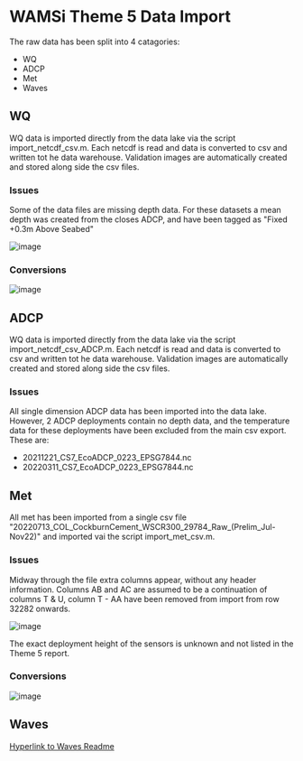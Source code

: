 # WAMSi Theme 5 Data Import

The raw data has been split into 4 catagories:

- WQ
- ADCP
- Met
- Waves

## WQ

WQ data is imported directly from the data lake via the script import_netcdf_csv.m. Each netcdf is read and data is converted to csv and written tot he data warehouse. Validation images are automatically created and stored along side the csv files.

### Issues

Some of the data files are missing depth data. For these datasets a mean depth was created from the closes ADCP, and have been tagged as "Fixed +0.3m Above Seabed"

![image](https://github.com/AquaticEcoDynamics/csiem-data/assets/19967037/c8ea73e8-78a8-4d97-8196-213e6002226b)

### Conversions

![image](https://github.com/AquaticEcoDynamics/csiem-data/assets/19967037/28e7a4f3-e39e-4d85-8b03-a891de10568a)



## ADCP

WQ data is imported directly from the data lake via the script import_netcdf_csv_ADCP.m. Each netcdf is read and data is converted to csv and written tot he data warehouse. Validation images are automatically created and stored along side the csv files.

### Issues

All single dimension ADCP data has been imported into the data lake. However, 2 ADCP deployments contain no depth data, and the temperature data for these deployments have been excluded from the main csv export. These are:

- 20211221_CS7_EcoADCP_0223_EPSG7844.nc
- 20220311_CS7_EcoADCP_0223_EPSG7844.nc

## Met


All met has been imported from a single csv file "20220713_COL_CockburnCement_WSCR300_29784_Raw_(Prelim_Jul-Nov22)" and imported vai the script import_met_csv.m. 

### Issues

Midway through the file extra columns appear, without any header information. Columns AB and AC are assumed to be a continuation of columns T & U, column T - AA have been removed from import from row 32282 onwards.

![image](https://github.com/AquaticEcoDynamics/csiem-data/assets/19967037/b6551ee2-b766-4beb-8c8a-4428ee782559)

The exact deployment height of the sensors is unknown and not listed in the Theme 5 report.

### Conversions

![image](https://github.com/AquaticEcoDynamics/csiem-data/assets/19967037/10218a8e-9bd9-41e9-91c6-e8efeaa6f3f9)

## Waves
[Hyperlink to Waves Readme](./Waves/readme.md)